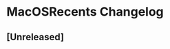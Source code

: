 <!-- Keep a Changelog guide -> https://keepachangelog.com -->

# MacOSRecents Changelog

## [Unreleased]
